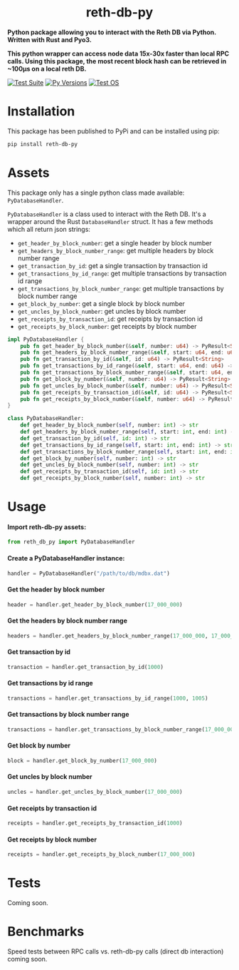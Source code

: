 # <h1 align="center">reth-db-py</h1>

**Python package allowing you to interact with the Reth DB via Python. Written with Rust and Pyo3.**

**This python wrapper can access node data 15x-30x faster than local RPC calls.  Using this package, the most recent
block hash can be retrieved in ~100μs on a local reth DB.**

[![Test Suite](https://github.com/gibz104/reth-db-py/actions/workflows/CI.yml/badge.svg)](https://github.com/gibz104/reth-db-py/actions/workflows/CI.yml)
[![Py Versions](https://img.shields.io/badge/python-3.7_|_3.8_|_3.9_|_3.10-blue.svg)](https://www.python.org/downloads/)
[![Test OS](https://img.shields.io/badge/tested_on-ubuntu_|_mac_os-blue.svg)](https://github.com/gibz104/google-sheets-writer/actions/workflows/tests.yaml)

# Installation
This package has been published to PyPi and can be installed using pip:
```bash
pip install reth-db-py
````



# Assets
This package only has a single python class made available: `PyDatabaseHandler`.  

`PyDatabaseHandler` is a class used to interact with the Reth DB.  It's a wrapper around the Rust `DatabaseHandler` struct.
It has a few methods which all return json strings:
* `get_header_by_block_number`: get a single header by block number
* `get_headers_by_block_number_range`: get multiple headers by block number range
* `get_transaction_by_id`: get a single transaction by transaction id
* `get_transactions_by_id_range`: get multiple transactions by transaction id range
* `get_transactions_by_block_number_range`: get multiple transactions by block number range
* `get_block_by_number`: get a single block by block number
* `get_uncles_by_block_number`: get uncles by block number
* `get_receipts_by_transaction_id`: get receipts by transaction id
* `get_receipts_by_block_number`: get receipts by block number

```rust
impl PyDatabaseHandler {
    pub fn get_header_by_block_number(&self, number: u64) -> PyResult<String>
    pub fn get_headers_by_block_number_range(&self, start: u64, end: u64) -> PyResult<String>
    pub fn get_transaction_by_id(&self, id: u64) -> PyResult<String>
    pub fn get_transactions_by_id_range(&self, start: u64, end: u64) -> PyResult<String>
    pub fn get_transactions_by_block_number_range(&self, start: u64, end: u64) -> PyResult<String>
    pub fn get_block_by_number(&self, number: u64) -> PyResult<String>
    pub fn get_uncles_by_block_number(&self, number: u64) -> PyResult<String>
    pub fn get_receipts_by_transaction_id(&self, id: u64) -> PyResult<String>
    pub fn get_receipts_by_block_number(&self, number: u64) -> PyResult<String>
}
```

```python
class PyDatabaseHandler:
    def get_header_by_block_number(self, number: int) -> str
    def get_headers_by_block_number_range(self, start: int, end: int) -> str
    def get_transaction_by_id(self, id: int) -> str
    def get_transactions_by_id_range(self, start: int, end: int) -> str
    def get_transactions_by_block_number_range(self, start: int, end: int) -> str
    def get_block_by_number(self, number: int) -> str
    def get_uncles_by_block_number(self, number: int) -> str
    def get_receipts_by_transaction_id(self, id: int) -> str
    def get_receipts_by_block_number(self, number: int) -> str
```




# Usage
#### Import reth-db-py assets:
```python
from reth_db_py import PyDatabaseHandler
```

#### Create a PyDatabaseHandler instance:
```python
handler = PyDatabaseHandler("/path/to/db/mdbx.dat")
```

#### Get the header by block number
```python
header = handler.get_header_by_block_number(17_000_000)
```

#### Get the headers by block number range
```python
headers = handler.get_headers_by_block_number_range(17_000_000, 17_000_005)
```

#### Get transaction by id
```python
transaction = handler.get_transaction_by_id(1000)
```

#### Get transactions by id range
```python
transactions = handler.get_transactions_by_id_range(1000, 1005)
```

#### Get transactions by block number range
```python
transactions = handler.get_transactions_by_block_number_range(17_000_000, 17_000_005)
```

#### Get block by number
```python
block = handler.get_block_by_number(17_000_000)
```

#### Get uncles by block number
```python
uncles = handler.get_uncles_by_block_number(17_000_000)
```

#### Get receipts by transaction id
```python
receipts = handler.get_receipts_by_transaction_id(1000)
```

#### Get receipts by block number
```python
receipts = handler.get_receipts_by_block_number(17_000_000)
```

# Tests
Coming soon.


# Benchmarks
Speed tests between RPC calls vs. reth-db-py calls (direct db interaction) coming soon.
